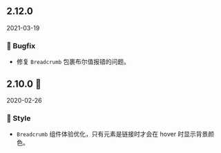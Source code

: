 ## 2.12.0

2021-03-19

### 🐛 Bugfix

- 修复 `Breadcrumb` 包裹布尔值报错的问题。

## 2.10.0 🏮

2020-02-26

### 💅 Style

- `Breadcrumb` 组件体验优化，只有元素是链接时才会在 hover 时显示背景颜色。


